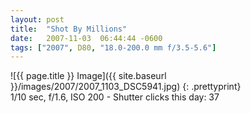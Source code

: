 ```yaml
---
layout: post
title:  "Shot By Millions"
date:   2007-11-03  06:44:44 -0600
tags: ["2007", D80, "18.0-200.0 mm f/3.5-5.6"]
---
```

![{{ page.title }} Image]({{ site.baseurl }}/images/2007/2007_1103_DSC5941.jpg)
{: .prettyprint}  
1/10 sec, f/1.6, ISO 200 - Shutter clicks this day: 37